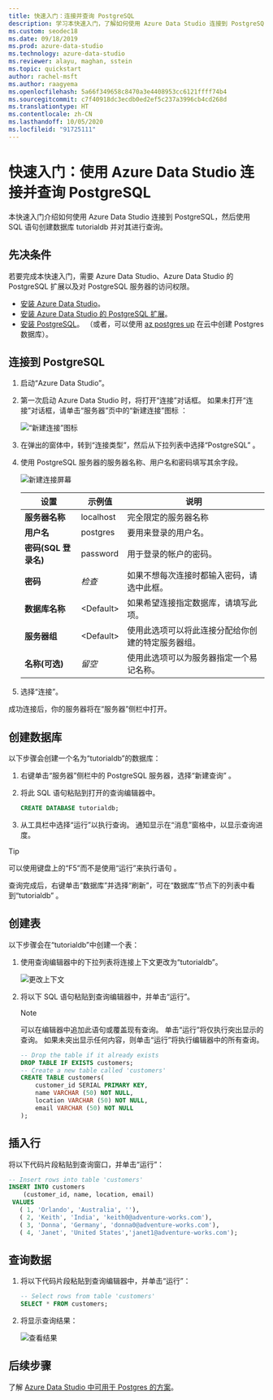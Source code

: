 ```yaml
---
title: 快速入门：连接并查询 PostgreSQL
description: 学习本快速入门，了解如何使用 Azure Data Studio 连接到 PostgreSQL，然后使用 SQL 语句创建并查询数据库。
ms.custom: seodec18
ms.date: 09/18/2019
ms.prod: azure-data-studio
ms.technology: azure-data-studio
ms.reviewer: alayu, maghan, sstein
ms.topic: quickstart
author: rachel-msft
ms.author: raagyema
ms.openlocfilehash: 5a66f349658c8470a3e4408953cc6121ffff74b4
ms.sourcegitcommit: c7f40918dc3ecdb0ed2ef5c237a3996cb4cd268d
ms.translationtype: HT
ms.contentlocale: zh-CN
ms.lasthandoff: 10/05/2020
ms.locfileid: "91725111"
---
```

# <a name="quickstart-use-azure-data-studio-to-connect-and-query-postgresql"></a>快速入门：使用 Azure Data Studio 连接并查询 PostgreSQL

本快速入门介绍如何使用 Azure Data Studio 连接到 PostgreSQL，然后使用 SQL 语句创建数据库 tutorialdb 并对其进行查询。

## <a name="prerequisites"></a>先决条件

若要完成本快速入门，需要 Azure Data Studio、Azure Data Studio 的 PostgreSQL 扩展以及对 PostgreSQL 服务器的访问权限。

- [安装 Azure Data Studio](./download-azure-data-studio.md?view=sql-server-ver15)。
- [安装 Azure Data Studio 的 PostgreSQL 扩展](./extensions/postgres-extension.md)。
- [安装 PostgreSQL](https://www.postgresql.org/download/)。 （或者，可以使用 [az postgres up](/azure/postgresql/quickstart-create-server-up-azure-cli) 在云中创建 Postgres 数据库）。 

## <a name="connect-to-postgresql"></a>连接到 PostgreSQL

1. 启动“Azure Data Studio”。

2. 第一次启动 Azure Data Studio 时，将打开“连接”对话框。 如果未打开“连接”对话框，请单击“服务器”页中的“新建连接”图标  ：

   ![“新建连接”图标](media/quickstart-postgresql/new-connection-icon.png)

3. 在弹出的窗体中，转到“连接类型”，然后从下拉列表中选择“PostgreSQL” 。


4. 使用 PostgreSQL 服务器的服务器名称、用户名和密码填写其余字段。 

   ![新建连接屏幕](media/quickstart-postgresql/new-connection-screen.png)  

   | 设置       | 示例值 | 说明 |
   | ------------ | ------------------ | ------------------------------------------------- | 
   | **服务器名称** | localhost | 完全限定的服务器名称 |
   | **用户名** | postgres | 要用来登录的用户名。 |
   | **密码(SQL 登录名)** | password | 用于登录的帐户的密码。 |
   | **密码** | *检查* | 如果不想每次连接时都输入密码，请选中此框。 |
   | **数据库名称** | \<Default\> | 如果希望连接指定数据库，请填写此项。 |
   | **服务器组** | \<Default\> | 使用此选项可以将此连接分配给你创建的特定服务器组。 | 
   | **名称(可选)** | *留空* | 使用此选项可以为服务器指定一个易记名称。 | 

5. 选择“连接”。 

成功连接后，你的服务器将在“服务器”侧栏中打开。


## <a name="create-a-database"></a>创建数据库

以下步骤会创建一个名为“tutorialdb”的数据库：

1. 右键单击“服务器”侧栏中的 PostgreSQL 服务器，选择“新建查询” 。

2. 将此 SQL 语句粘贴到打开的查询编辑器中。

   ```sql
   CREATE DATABASE tutorialdb;
   ```

3. 从工具栏中选择“运行”以执行查询。 通知显示在“消息”窗格中，以显示查询进度。

>[!TIP]
> 可以使用键盘上的“F5”而不是使用“运行”来执行语句 。

查询完成后，右键单击“数据库”并选择“刷新”，可在“数据库”节点下的列表中看到“tutorialdb”   。


## <a name="create-a-table"></a>创建表

 以下步骤会在“tutorialdb”中创建一个表：

1. 使用查询编辑器中的下拉列表将连接上下文更改为“tutorialdb”。 

   ![更改上下文](media/quickstart-postgresql/change-context.png)

2. 将以下 SQL 语句粘贴到查询编辑器中，并单击“运行”。 

   > [!NOTE]
   > 可以在编辑器中追加此语句或覆盖现有查询。 单击“运行”将仅执行突出显示的查询。 如果未突出显示任何内容，则单击“运行”将执行编辑器中的所有查询。

   ```sql
   -- Drop the table if it already exists
   DROP TABLE IF EXISTS customers;
   -- Create a new table called 'customers'
   CREATE TABLE customers(
       customer_id SERIAL PRIMARY KEY,
       name VARCHAR (50) NOT NULL,
       location VARCHAR (50) NOT NULL,
       email VARCHAR (50) NOT NULL
   );
   ```

## <a name="insert-rows"></a>插入行

将以下代码片段粘贴到查询窗口，并单击“运行”：

   ```sql
   -- Insert rows into table 'customers'
   INSERT INTO customers
       (customer_id, name, location, email)
    VALUES
      ( 1, 'Orlando', 'Australia', ''),
      ( 2, 'Keith', 'India', 'keith0@adventure-works.com'),
      ( 3, 'Donna', 'Germany', 'donna0@adventure-works.com'),
      ( 4, 'Janet', 'United States','janet1@adventure-works.com');
   ```

## <a name="query-the-data"></a>查询数据

1. 将以下代码片段粘贴到查询编辑器中，并单击“运行”：
   
   ```sql
   -- Select rows from table 'customers'
   SELECT * FROM customers; 
   ```

2. 将显示查询结果：

   ![查看结果](media/quickstart-postgresql/view-results.png)

## <a name="next-steps"></a>后续步骤

了解 [Azure Data Studio 中可用于 Postgres 的方案](./extensions/postgres-extension.md)。